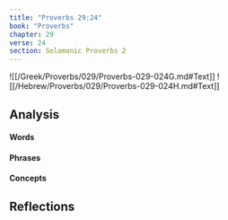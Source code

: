 ```yaml
---
title: "Proverbs 29:24"
book: "Proverbs"
chapter: 29
verse: 24
section: Solomonic Proverbs 2
---
```

![[/Greek/Proverbs/029/Proverbs-029-024G.md#Text]]
![[/Hebrew/Proverbs/029/Proverbs-029-024H.md#Text]]

## Analysis

#### Words

#### Phrases

#### Concepts

## Reflections
